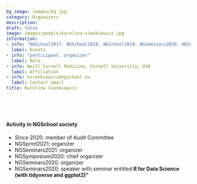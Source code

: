 ```yaml
---
bg_image: images/bg.jpg
category: Organizers
description: 
draft: false
image: images/people/karolina-sienkiewicz.jpg
information:
- info: "NGSchool2017, NGSchool2018, NGSchool2019, NGSeminars2020, NGSymposium2020, NGSeminars2021, NGSprint2021"
  label: Events
- info: "participant, organizer"
  label: Role
- info: Weill Cornell Medicine, Cornell University, USA
  label: Affiliation
- info: ksienkiewicz@ngschool.eu
  label: Contact email
title: Karolina Sienkiewicz
---
```




<br>&nbsp;
<br>

#### Activity in NGSchool society
* Since 2020: member of Audit Committee
* NGSprint2021: organizer
* NGSeminars2021: organizer
* NGSymposium2020: chief organizer
* NGSeminars2020: organizer
* NGSeminars2020: speaker with seminar entitled **R for Data Science (with tidyverse and ggplot2)”**
